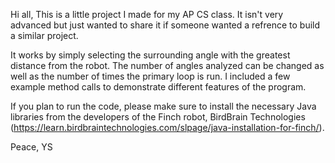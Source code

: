 Hi all,
This is a little project I made for my AP CS class. It isn't very advanced but just wanted to share it if someone wanted a refrence to build a similar project.

It works by simply selecting the surrounding angle with the greatest distance from the robot. The number of angles analyzed can be changed as well as the number of times the primary loop is run. I included a few example method calls to demonstrate different features of the program.

If you plan to run the code, please make sure to install the necessary Java libraries from the developers of the Finch robot, BirdBrain Technologies (https://learn.birdbraintechnologies.com/slpage/java-installation-for-finch/).

Peace,
  YS
